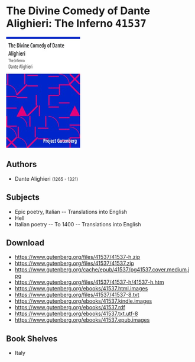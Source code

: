 # The Divine Comedy of Dante Alighieri: The Inferno <kbd>41537</kbd>

![](./cover.medium.jpg "")

## Authors


 - Dante Alighieri <small>(1265 - 1321)</small>

## Subjects


 - Epic poetry, Italian -- Translations into English
 - Hell
 - Italian poetry -- To 1400 -- Translations into English

## Download


 - https://www.gutenberg.org/files/41537/41537-h.zip
 - https://www.gutenberg.org/files/41537/41537.zip
 - https://www.gutenberg.org/cache/epub/41537/pg41537.cover.medium.jpg
 - https://www.gutenberg.org/files/41537/41537-h/41537-h.htm
 - https://www.gutenberg.org/ebooks/41537.html.images
 - https://www.gutenberg.org/files/41537/41537-8.txt
 - https://www.gutenberg.org/ebooks/41537.kindle.images
 - https://www.gutenberg.org/ebooks/41537.rdf
 - https://www.gutenberg.org/ebooks/41537.txt.utf-8
 - https://www.gutenberg.org/ebooks/41537.epub.images

## Book Shelves


 - Italy
